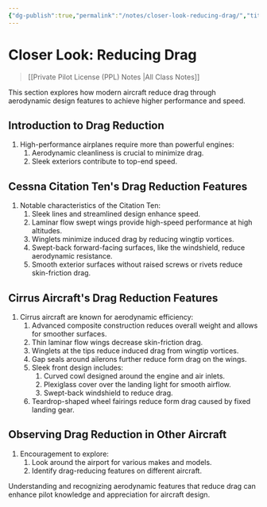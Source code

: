 ```yaml
---
{"dg-publish":true,"permalink":"/notes/closer-look-reducing-drag/","title":"Closer Look: Reducing Drag","tags":["aviation","classnotes"]}
---
```



# Closer Look: Reducing Drag
> [[Private Pilot License (PPL) Notes \|All Class Notes]]

This section explores how modern aircraft reduce drag through aerodynamic design features to achieve higher performance and speed.

## Introduction to Drag Reduction

1. High-performance airplanes require more than powerful engines:
    1. Aerodynamic cleanliness is crucial to minimize drag.
    2. Sleek exteriors contribute to top-end speed.

## Cessna Citation Ten's Drag Reduction Features

1. Notable characteristics of the Citation Ten:
    1. Sleek lines and streamlined design enhance speed.
    2. Laminar flow swept wings provide high-speed performance at high altitudes.
    3. Winglets minimize induced drag by reducing wingtip vortices.
    4. Swept-back forward-facing surfaces, like the windshield, reduce aerodynamic resistance.
    5. Smooth exterior surfaces without raised screws or rivets reduce skin-friction drag.

## Cirrus Aircraft's Drag Reduction Features

1. Cirrus aircraft are known for aerodynamic efficiency:
    1. Advanced composite construction reduces overall weight and allows for smoother surfaces.
    2. Thin laminar flow wings decrease skin-friction drag.
    3. Winglets at the tips reduce induced drag from wingtip vortices.
    4. Gap seals around ailerons further reduce form drag on the wings.
    5. Sleek front design includes:
        1. Curved cowl designed around the engine and air inlets.
        2. Plexiglass cover over the landing light for smooth airflow.
        3. Swept-back windshield to reduce drag.
    6. Teardrop-shaped wheel fairings reduce form drag caused by fixed landing gear.

## Observing Drag Reduction in Other Aircraft

1. Encouragement to explore:
    1. Look around the airport for various makes and models.
    2. Identify drag-reducing features on different aircraft.

Understanding and recognizing aerodynamic features that reduce drag can enhance pilot knowledge and appreciation for aircraft design.